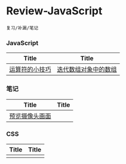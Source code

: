 # Review-JavaScript
	复习/补漏/笔记

### JavaScript

| Title | Title |
| ------ | ------ |
| [运算符的小技巧](https://github.com/Caraws/Review-JavaScript/issues/1) | [迭代数组对象中的数组](https://github.com/Caraws/Review-JavaScript/issues/2)  |

### 笔记

| Title | Title |
| ------ | ------ |
| [预览摄像头画面](https://github.com/Caraws/Review-JavaScript/issues/3) |

### CSS
| Title | Title |
| ------ | ------ |
| |
